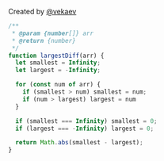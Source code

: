 Created by [@vekaev](https://github.com/vekaev)

```javascript
/**
 * @param {number[]} arr
 * @return {number}
 */
function largestDiff(arr) {
  let smallest = Infinity;
  let largest = -Infinity;

  for (const num of arr) {
    if (smallest > num) smallest = num;
    if (num > largest) largest = num
  }

  if (smallest === Infinity) smallest = 0;
  if (largest === -Infinity) largest = 0;

  return Math.abs(smallest - largest);
}
```
